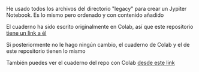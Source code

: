He usado todos los archivos del directorio "legacy" para crear un Jypiter Notebook. Es lo mismo pero ordenado y con contenido añadido

El cuaderno ha sido escrito originalmente en Colab, así que este repositorio [tiene un link a él](https://colab.research.google.com/drive/1QGi28cAWlIHA3fkGh3R3uHZ2zwhJYztn?usp=sharing)

Si posteriormente no le hago ningún cambio, el cuaderno de Colab y el de este repositorio tienen lo mismo

También puedes ver el cuaderno del repo con Colab [desde este link](https://colab.research.google.com/github/elsamuel27/apuntes/blob/main/Python_For_Dummies.ipynb)
